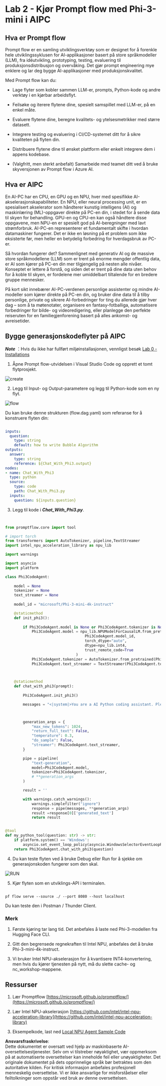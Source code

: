 # **Lab 2 - Kjør Prompt flow med Phi-3-mini i AIPC**

## **Hva er Prompt flow**

Prompt flow er en samling utviklingsverktøy som er designet for å forenkle hele utviklingssyklusen for AI-applikasjoner basert på store språkmodeller (LLM), fra idéutvikling, prototyping, testing, evaluering til produksjonsdistribusjon og overvåking. Det gjør prompt engineering mye enklere og lar deg bygge AI-applikasjoner med produksjonskvalitet.

Med Prompt flow kan du:

- Lage flyter som kobler sammen LLM-er, prompts, Python-kode og andre verktøy i en kjørbar arbeidsflyt.

- Feilsøke og iterere flytene dine, spesielt samspillet med LLM-er, på en enkel måte.

- Evaluere flytene dine, beregne kvalitets- og ytelsesmetrikker med større datasett.

- Integrere testing og evaluering i CI/CD-systemet ditt for å sikre kvaliteten på flyten din.

- Distribuere flytene dine til ønsket plattform eller enkelt integrere dem i appens kodebase.

- (Valgfritt, men sterkt anbefalt) Samarbeide med teamet ditt ved å bruke skyversjonen av Prompt flow i Azure AI.

## **Hva er AIPC**

En AI-PC har en CPU, en GPU og en NPU, hver med spesifikke AI-akselerasjonskapabiliteter. En NPU, eller neural processing unit, er en spesialisert akselerator som håndterer kunstig intelligens (AI) og maskinlæring (ML)-oppgaver direkte på PC-en din, i stedet for å sende data til skyen for behandling. GPU-en og CPU-en kan også håndtere disse oppgavene, men NPU-en er spesielt god på AI-beregninger med lavt strømforbruk. AI-PC-en representerer et fundamentalt skifte i hvordan datamaskiner fungerer. Det er ikke en løsning på et problem som ikke eksisterte før, men heller en betydelig forbedring for hverdagsbruk av PC-er.

Så hvordan fungerer det? Sammenlignet med generativ AI og de massive store språkmodellene (LLM) som er trent på enorme mengder offentlig data, er AI som kjører på PC-en din mer tilgjengelig på nesten alle nivåer. Konseptet er lettere å forstå, og siden det er trent på dine data uten behov for å koble til skyen, er fordelene mer umiddelbart tiltalende for en bredere gruppe mennesker.

På kort sikt innebærer AI-PC-verdenen personlige assistenter og mindre AI-modeller som kjører direkte på PC-en din, og bruker dine data til å tilby personlige, private og sikrere AI-forbedringer for ting du allerede gjør hver dag – som å ta møtenotater, organisere en fantasy-fotballiga, automatisere forbedringer for bilde- og videoredigering, eller planlegge den perfekte reiseruten for en familiegjenforening basert på alles ankomst- og avreisetider.

## **Bygge generasjonskodeflyter på AIPC**

***Note*** ：Hvis du ikke har fullført miljøinstallasjonen, vennligst besøk [Lab 0 -Installations](./01.Installations.md)

1. Åpne Prompt flow-utvidelsen i Visual Studio Code og opprett et tomt flytprosjekt.

![create](../../../../../../../../../translated_images/pf_create.d6172d8277a78a7fa82cd6ff727ed44e037fa78b662f1f62d5963f36d712d229.no.png)

2. Legg til Input- og Output-parametere og legg til Python-kode som en ny flyt.

![flow](../../../../../../../../../translated_images/pf_flow.d5646a323fb7f444c0b98b4521057a592325c583e7ba18bc31500bc0415e9ef3.no.png)

Du kan bruke denne strukturen (flow.dag.yaml) som referanse for å konstruere flyten din:

```yaml

inputs:
  question:
    type: string
    default: how to write Bubble Algorithm
outputs:
  answer:
    type: string
    reference: ${Chat_With_Phi3.output}
nodes:
- name: Chat_With_Phi3
  type: python
  source:
    type: code
    path: Chat_With_Phi3.py
  inputs:
    question: ${inputs.question}


```

3. Legg til kode i ***Chat_With_Phi3.py***.

```python


from promptflow.core import tool

# import torch
from transformers import AutoTokenizer, pipeline,TextStreamer
import intel_npu_acceleration_library as npu_lib

import warnings

import asyncio
import platform

class Phi3CodeAgent:
    
    model = None
    tokenizer = None
    text_streamer = None
    
    model_id = "microsoft/Phi-3-mini-4k-instruct"

    @staticmethod
    def init_phi3():
        
        if Phi3CodeAgent.model is None or Phi3CodeAgent.tokenizer is None or Phi3CodeAgent.text_streamer is None:
            Phi3CodeAgent.model = npu_lib.NPUModelForCausalLM.from_pretrained(
                                    Phi3CodeAgent.model_id,
                                    torch_dtype="auto",
                                    dtype=npu_lib.int4,
                                    trust_remote_code=True
                                )
            Phi3CodeAgent.tokenizer = AutoTokenizer.from_pretrained(Phi3CodeAgent.model_id)
            Phi3CodeAgent.text_streamer = TextStreamer(Phi3CodeAgent.tokenizer, skip_prompt=True)

    

    @staticmethod
    def chat_with_phi3(prompt):
        
        Phi3CodeAgent.init_phi3()

        messages = "<|system|>You are a AI Python coding assistant. Please help me to generate code in Python.The answer only genertated Python code, but any comments and instructions do not need to be generated<|end|><|user|>" + prompt +"<|end|><|assistant|>"



        generation_args = {
            "max_new_tokens": 1024,
            "return_full_text": False,
            "temperature": 0.3,
            "do_sample": False,
            "streamer": Phi3CodeAgent.text_streamer,
        }

        pipe = pipeline(
            "text-generation",
            model=Phi3CodeAgent.model,
            tokenizer=Phi3CodeAgent.tokenizer,
            # **generation_args
        )

        result = ''

        with warnings.catch_warnings():
            warnings.simplefilter("ignore")
            response = pipe(messages, **generation_args)
            result =response[0]['generated_text']
            return result


@tool
def my_python_tool(question: str) -> str:
    if platform.system() == 'Windows':
        asyncio.set_event_loop_policy(asyncio.WindowsSelectorEventLoopPolicy())
    return Phi3CodeAgent.chat_with_phi3(question)


```

4. Du kan teste flyten ved å bruke Debug eller Run for å sjekke om generasjonskoden fungerer som den skal.

![RUN](../../../../../../../../../translated_images/pf_run.d918637dc00f61e9bdeec37d4cc9646f77d270ac9203bcce13569f3157202b6e.no.png)

5. Kjør flyten som en utviklings-API i terminalen.

```

pf flow serve --source ./ --port 8080 --host localhost   

```

Du kan teste den i Postman / Thunder Client.

### **Merk**

1. Første kjøring tar lang tid. Det anbefales å laste ned Phi-3-modellen fra Hugging Face CLI.

2. Gitt den begrensede regnekraften til Intel NPU, anbefales det å bruke Phi-3-mini-4k-instruct.

3. Vi bruker Intel NPU-akselerasjon for å kvantisere INT4-konvertering, men hvis du kjører tjenesten på nytt, må du slette cache- og nc_workshop-mappene.

## **Ressurser**

1. Lær Promptflow [https://microsoft.github.io/promptflow/](https://microsoft.github.io/promptflow/)

2. Lær Intel NPU-akselerasjon [https://github.com/intel/intel-npu-acceleration-library](https://github.com/intel/intel-npu-acceleration-library)

3. Eksempelkode, last ned [Local NPU Agent Sample Code](../../../../../../../../../code/07.Lab/01/AIPC)

**Ansvarsfraskrivelse**:  
Dette dokumentet er oversatt ved hjelp av maskinbaserte AI-oversettelsestjenester. Selv om vi tilstreber nøyaktighet, vær oppmerksom på at automatiserte oversettelser kan inneholde feil eller unøyaktigheter. Det originale dokumentet på dets opprinnelige språk bør betraktes som den autoritative kilden. For kritisk informasjon anbefales profesjonell menneskelig oversettelse. Vi er ikke ansvarlige for misforståelser eller feiltolkninger som oppstår ved bruk av denne oversettelsen.